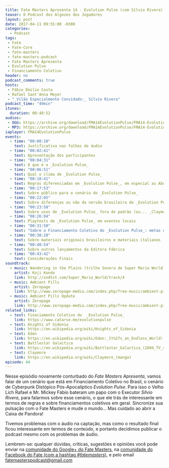 ```yaml
---
title: Fate Masters Apresenta 14 - Evolution Pulse (com Sílvio Rivera)
teaser: O Podcast dos Algozes dos Jogadores
layout: post
date: 2017-04-11 09:55:00 -0300
categories:
  - Podcast
tags:
 - Fate
 - Fate-Core
 - fate-masters
 - fate-masters-podcast
 - Fate Masters Apresenta
 - Evolution Pulse
 - Financiamento Coletivo
header: no
podcast_comments: true 
hosts:
 - Fábio Emilio Costa
 - Rafael Sant'Anna Meyer
 - "_Vilão Especialmente Convidado:_ Sílvio Rivera"
podcast_time: "49min"
itunes:
  duration: 00:48:52
audios:
 - OGG: https://archive.org/download/FMA14EvolutionPulse/FMA14-EvolutionPulse.ogg
 - MP3: https://archive.org/download/FMA14EvolutionPulse/FMA14-EvolutionPulse.mp3
iaplayer: FMA14EvolutionPulse
events:
  - time: "00:00:10"
    text: Justificativa nas falhas de áudio
  - time: "00:02:41"
    text: Apresentação dos participantes
  - time: "00:04:31"
    text: O que é o _Evolution Pulse_
  - time: "00:06:51"
    text: Qual o clima de _Evolution Pulse_
  - time: "00:10:41"
    text: Regras diferenciadas em _Evolution Pulse_, em especial as Abordagens diferentes para cada tipo de Executor
  - time: "00:17:53"
    text: Sobre público para o cenário do _Evolution Pulse_
  - time: "00:22:05"
    text: Sobre diferenças ou não da versão brasileira de _Evolution Pulse_ em relação à versão brasileira
  - time: "00:23:58"
    text: Sobre usos de _Evolution Pulse_ fora do padrão (ou... _Claymore_ para Fate)
  - time: "00:26:04"
    text: Playtests de _Evolution Pulse_ em eventos locais 
  - time: "00:31:50"
    text: "Sobre o Financiamento Coletivo do _Evolution Pulse_: metas definidas, valores, etc"
  - time: "00:38:28"
    text: Sobre materiais originais brasileiros e materiais italianos
  - time: "00:40:54"
    text: Sobre outros lançamentos da Editora Fábrica
  - time: "00:43:42"
    text: Considerações Finais
soundtrack:
  - music: Wandering in the Plains (trilha Sonora de Super Mario World)
    artist: Koji Kondo 
    link: http://sndtst.com/Super_Mario_World/track/4
  - music: Ambient Pills
    artist: Zeropage
    link: http://www.zeropage-media.com/index.php/free-music/ambient-pills
  - music: Ambient Pills Update
    artist: Zeropage
    link: http://www.zeropage-media.com/index.php/free-music/ambient-pills-update
related_links:
  - text: Finaciamento Coletivo do  _Evolution Pulse_
    link: https://www.catarse.me/evolutionpulse
  - text: Knights of Sidonia
    link: https://en.wikipedia.org/wiki/Knights_of_Sidonia
  - text: Eden
    link: https://en.wikipedia.org/wiki/Eden:_It%27s_an_Endless_World!
  - text: Battlestar Galactica
    link: https://en.wikipedia.org/wiki/Battlestar_Galactica_(2004_TV_series)
  - text: Claymore
    link: https://en.wikipedia.org/wiki/Claymore_(manga)
episode: 44
---
```


Nesse episódio novamente conturbado do _Fate Masters Apresenta_, vamos falar de um cenário que está em Financiamento Coletivo no Brasil, o cenário de Cyberpunk Distópico Pós-Apocaliptíco _Evolution Pulse_. Para isso o  Velho Lich Rafael e Mr. Mickey Fábio bateram um papo com o Executor _Sílvio Rivera_, para falarmos sobre esse cenário, o que ele trás de interessante em termos de regras e sobre financiamentos coletivos em geral. Sincronize sua pulsação com o Fate Masters e mude o mundo... Mas cuidado ao abrir a Caixa de Pandora!

Tivemos problemas com o áudio na captação, mas como o resultado final ficou interessante em termos de conteúdo, e portanto decidimos publicar o podcast mesmo com os problemas de áudio.

Lembrem-se: qualquer  dúvidas, críticas, sugestões  e opiniões você pode enviar na [comunidade do Google+ do Fate Masters][gplus], na [comunidade do Facebook do Fate (com a hashtag _#fatemasters_)][fb], e pelo email <fatemasterspodcast@gmail.com>


[gplus]: https://plus.google.com/communities/100913016060492249875
[fb]: https://www.facebook.com/groups/faterpgbrasil/
[spaces]: https://goo.gl/spaces/gFqsaUsaSJN1boHH9
